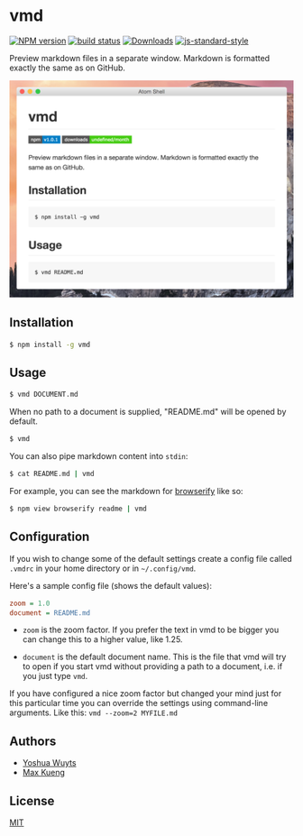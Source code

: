 # vmd
[![NPM version][npm-image]][npm-url]
[![build status][travis-image]][travis-url]
[![Downloads][downloads-image]][downloads-url]
[![js-standard-style][standard-image]][standard-url]

Preview markdown files in a separate window. Markdown is formatted exactly the
same as on GitHub.

![screenshot](./docs/screenshot.png)

## Installation
```bash
$ npm install -g vmd
```

## Usage
```sh
$ vmd DOCUMENT.md
```

When no path to a document is supplied, "README.md" will be opened by default.

```sh
$ vmd
```

You can also pipe markdown content into `stdin`:

```sh
$ cat README.md | vmd
```

For example, you can see the markdown for [browserify](https://github.com/substack/node-browserify) like so:

```sh
$ npm view browserify readme | vmd
```

## Configuration

If you wish to change some of the default settings create a config file called
`.vmdrc` in your home directory or in `~/.config/vmd`.

Here's a sample config file (shows the default values):

```ini
zoom = 1.0
document = README.md
```

 - `zoom` is the zoom factor. If you prefer the text in vmd to be bigger you
   can change this to a higher value, like 1.25.

 - `document` is the default document name. This is the file that vmd will try
   to open if you start vmd without providing a path to a document, i.e. if you
   just type `vmd`.

If you have configured a nice zoom factor but changed your mind just for this
particular time you can override the settings using command-line arguments.
Like this: `vmd --zoom=2 MYFILE.md`

## Authors
- [Yoshua Wuyts](https://github.com/yoshuawuyts)
- [Max Kueng](https://github.com/maxkueng)

## License
[MIT](https://tldrlegal.com/license/mit-license)

[npm-image]: https://img.shields.io/npm/v/vmd.svg?style=flat-square
[npm-url]: https://npmjs.org/package/vmd
[travis-image]: https://img.shields.io/travis/yoshuawuyts/vmd/master.svg?style=flat-square
[travis-url]: https://travis-ci.org/yoshuawuyts/vmd
[downloads-image]: http://img.shields.io/npm/dm/vmd.svg?style=flat-square
[downloads-url]: https://npmjs.org/package/vmd
[standard-image]: https://img.shields.io/badge/code%20style-standard-brightgreen.svg?style=flat-square
[standard-url]: https://github.com/feross/standard
